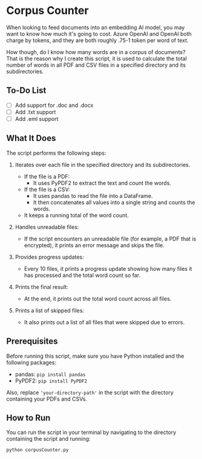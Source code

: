 # Corpus Counter

When looking to feed documents into an embedding AI model, you may want to know how much it's going to cost. Azure OpenAI and OpenAI both charge by tokens, and they are both roughly .75-1 token per word of text. 

How though, do I know how many words are in a corpus of documents? That is the reason why I create this script, it is used to calculate the total number of words in all PDF and CSV files in a specified directory and its subdirectories.

## To-Do List

- [ ] Add support for .doc and .docx
- [ ] Add .txt support
- [ ] Add .eml support

## What It Does

The script performs the following steps:

1. Iterates over each file in the specified directory and its subdirectories.
    - If the file is a PDF:
        - It uses PyPDF2 to extract the text and count the words.
    - If the file is a CSV:
        - It uses pandas to read the file into a DataFrame.
        - It then concatenates all values into a single string and counts the words.
    - It keeps a running total of the word count.

2. Handles unreadable files:
    - If the script encounters an unreadable file (for example, a PDF that is encrypted), it prints an error message and skips the file.

3. Provides progress updates:
    - Every 10 files, it prints a progress update showing how many files it has processed and the total word count so far.

4. Prints the final result:
    - At the end, it prints out the total word count across all files.

5. Prints a list of skipped files:
    - It also prints out a list of all files that were skipped due to errors.


## Prerequisites

Before running this script, make sure you have Python installed and the following packages:

- pandas: `pip install pandas`
- PyPDF2: `pip install PyPDF2`

Also, replace `'your-directory-path'` in the script with the directory containing your PDFs and CSVs.

## How to Run

You can run the script in your terminal by navigating to the directory containing the script and running:

```bash
python corpusCounter.py
